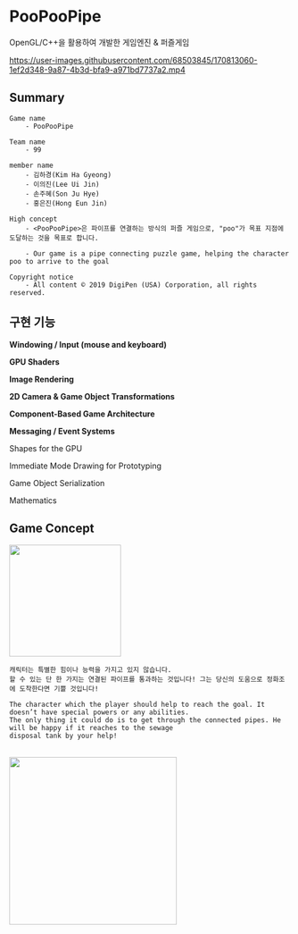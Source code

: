 # PooPooPipe
OpenGL/C++을 활용하여 개발한 게임엔진 & 퍼즐게임


https://user-images.githubusercontent.com/68503845/170813060-1ef2d348-9a87-4b3d-bfa9-a971bd7737a2.mp4


## Summary

	Game name
		- PooPooPipe

	Team name
		- 99

	member name
		- 김하경(Kim Ha Gyeong)
		- 이의진(Lee Ui Jin)
		- 손주혜(Son Ju Hye)
		- 홍은진(Hong Eun Jin)

	High concept
		- <PooPooPipe>은 파이프를 연결하는 방식의 퍼즐 게임으로, "poo"가 목표 지점에 도달하는 것을 목표로 합니다.
		  
		- Our game is a pipe connecting puzzle game, helping the character poo to arrive to the goal

	Copyright notice
		- All content © 2019 DigiPen (USA) Corporation, all rights reserved.
	
## 구현 기능

**Windowing / Input (mouse and keyboard)**

**GPU Shaders**

**Image Rendering**

**2D Camera & Game Object Transformations**

**Component-Based Game Architecture**

**Messaging / Event Systems**

Shapes for the GPU

Immediate Mode Drawing for Prototyping

Game Object Serialization

Mathematics


    
## Game Concept

<img src="https://user-images.githubusercontent.com/68503845/170851617-ca1c7fd7-b3e2-41b9-8853-2e8fcf1bf360.png"  width="200" height="200"/>

	캐릭터는 특별한 힘이나 능력을 가지고 있지 않습니다.
	할 수 있는 단 한 가지는 연결된 파이프를 통과하는 것입니다! 그는 당신의 도움으로 정화조에 도착한다면 기쁠 것입니다!

	The character which the player should help to reach the goal. It doesn’t have special powers or any abilities. 
	The only thing it could do is to get through the connected pipes. He will be happy if it reaches to the sewage 
	disposal tank by your help!
    
    	
<br/>


<img src="https://user-images.githubusercontent.com/68503845/170851789-2855ca8b-0587-411b-b8f6-03ce0e60424a.png" width="300" height="300"/>

